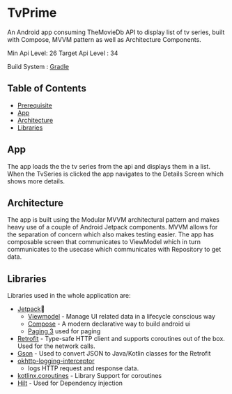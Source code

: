 # TvPrime

An Android app consuming TheMovieDb API to display list of tv series, built with Compose, MVVM pattern as
well as Architecture Components.

Min Api Level: 26
Target Api Level : 34

Build System : [Gradle](https://gradle.org/)

## Table of Contents

- [Prerequisite](#prerequisite)
- [App](#app)
- [Architecture](#architecture)
- [Libraries](#libraries)


## App

The app loads the the tv series from the api and displays them in a list. When the TvSeries is clicked the
app navigates to the Details Screen which shows more details.

## Architecture

The app is built using the Modular MVVM architectural pattern and makes heavy use of a couple of
Android Jetpack components. MVVM allows for the separation of concern which also makes testing
easier. The app has composable screen that communicates to ViewModel which in turn communicates to
the usecase which communicates with Repository to get data.


## Libraries

Libraries used in the whole application are:

- [Jetpack](https://developer.android.com/jetpack)🚀
    - [Viewmodel](https://developer.android.com/topic/libraries/architecture/viewmodel) - Manage UI
      related data in a lifecycle conscious way
    - [Compose](https://developer.android.com/courses/pathways/compose) - A modern declarative way
      to build android ui
    - [Paging 3](https://developer.android.com/topic/libraries/architecture/paging/v3-overview) used
      for paging
- [Retrofit](https://square.github.io/retrofit/) - Type-safe HTTP client and supports coroutines out
  of the box. Used for the network calls.
- [Gson](https://github.com/google/gson) - Used to convert JSON to Java/Kotlin classes for the
  Retrofit
- [okhttp-logging-interceptor](https://github.com/square/okhttp/blob/master/okhttp-logging-interceptor/README.md)
    - logs HTTP request and response data.
- [kotlinx.coroutines](https://github.com/Kotlin/kotlinx.coroutines) - Library Support for
  coroutines
- [Hilt](https://developer.android.com/training/dependency-injection/hilt-android) - Used for
  Dependency injection
